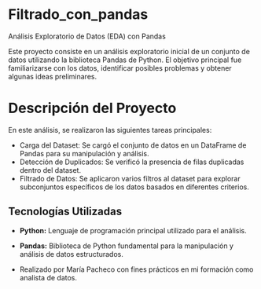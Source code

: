 # Filtrado_con_pandas
 Análisis Exploratorio de Datos (EDA) con Pandas

Este proyecto consiste en un análisis exploratorio inicial de un conjunto de datos utilizando la biblioteca Pandas de Python. El objetivo principal fue familiarizarse con los datos, identificar posibles problemas y obtener algunas ideas preliminares.

# Descripción del Proyecto

En este análisis, se realizaron las siguientes tareas principales:

* Carga del Dataset: Se cargó el conjunto de datos en un DataFrame de Pandas para su manipulación y análisis.
* Detección de Duplicados: Se verificó la presencia de filas duplicadas dentro del dataset.
* Filtrado de Datos: Se aplicaron varios filtros al dataset para explorar subconjuntos específicos de los datos basados en diferentes criterios.

## Tecnologías Utilizadas

* **Python:** Lenguaje de programación principal utilizado para el análisis.
* **Pandas:** Biblioteca de Python fundamental para la manipulación y análisis de datos estructurados.

* Realizado por María Pacheco con fines prácticos en mi formación como analista de datos. 
